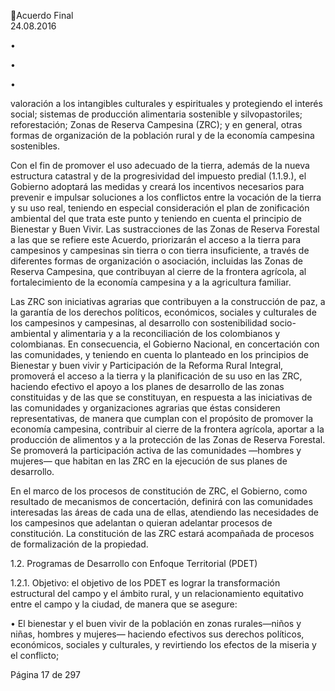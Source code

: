 Acuerdo Final  
24.08.2016  


•

•

•

valoración a los intangibles culturales y espirituales y protegiendo el interés social; sistemas 
de  producción  alimentaria  sostenible  y  silvopastoriles;  reforestación;  Zonas  de  Reserva 
Campesina (ZRC); y en general, otras formas de organización de la población rural y de la 
economía campesina sostenibles. 
 
Con el fin de promover el uso adecuado de la tierra, además de la nueva estructura catastral 
y  de  la  progresividad  del  impuesto  predial  (1.1.9.),  el  Gobierno  adoptará  las  medidas  y 
creará los incentivos necesarios para prevenir e impulsar soluciones a los conflictos entre 
la  vocación  de  la  tierra  y  su  uso  real,  teniendo  en  especial  consideración  el  plan  de 
zonificación  ambiental  del  que  trata  este  punto  y  teniendo  en  cuenta  el  principio  de 
Bienestar y Buen Vivir. Las sustracciones de las Zonas de Reserva Forestal a las que se refiere 
este Acuerdo, priorizarán el acceso a la tierra para campesinos y campesinas sin tierra o con 
tierra insuficiente, a través de diferentes formas de organización o asociación, incluidas las 
Zonas  de  Reserva  Campesina,  que  contribuyan  al  cierre  de  la  frontera  agrícola,  al 
fortalecimiento de la economía campesina y a la agricultura familiar.  
 
Las ZRC son iniciativas agrarias que contribuyen a la construcción de paz, a la garantía de 
los derechos políticos, económicos, sociales y culturales de los campesinos y campesinas, 
al desarrollo con sostenibilidad socio-ambiental y alimentaria y a la reconciliación de los 
colombianos y colombianas. En consecuencia, el Gobierno Nacional, en concertación con 
las comunidades, y teniendo en cuenta lo planteado en los principios de Bienestar y buen 
vivir  y  Participación  de  la  Reforma  Rural  Integral,  promoverá  el  acceso  a  la  tierra  y  la 
planificación de su uso en las ZRC, haciendo efectivo el apoyo a los planes de desarrollo de 
las  zonas  constituidas  y  de  las  que  se  constituyan,  en  respuesta  a  las  iniciativas  de  las 
comunidades y organizaciones agrarias que éstas consideren representativas, de manera 
que cumplan con el propósito de promover la economía campesina, contribuir al cierre de 
la frontera agrícola, aportar a la producción de alimentos y a la protección de las Zonas de 
Reserva  Forestal.  Se  promoverá  la  participación  activa  de  las  comunidades  —hombres  y 
mujeres— que habitan en las ZRC en la ejecución de sus planes de desarrollo.  
 
En  el  marco  de  los  procesos  de  constitución  de  ZRC,  el  Gobierno,  como  resultado  de 
mecanismos de concertación, definirá con las comunidades interesadas las áreas de cada 
una  de  ellas,  atendiendo  las  necesidades  de  los  campesinos  que  adelantan  o  quieran 
adelantar  procesos  de  constitución.  La  constitución  de  las  ZRC  estará  acompañada  de 
procesos de formalización de la propiedad. 

 
1.2. Programas de Desarrollo con Enfoque Territorial (PDET) 
 
1.2.1. Objetivo:  el  objetivo  de  los  PDET  es  lograr  la  transformación  estructural  del  campo  y  el 
ámbito rural, y un relacionamiento equitativo entre el campo y la ciudad, de manera que 
se asegure: 
 
• El  bienestar  y  el  buen  vivir  de  la  población  en  zonas  rurales—niños  y  niñas,  hombres  y 
mujeres— haciendo efectivos sus derechos políticos, económicos, sociales y culturales, y 
revirtiendo los efectos de la miseria y el conflicto; 
 
Página 17 de 297 
 

